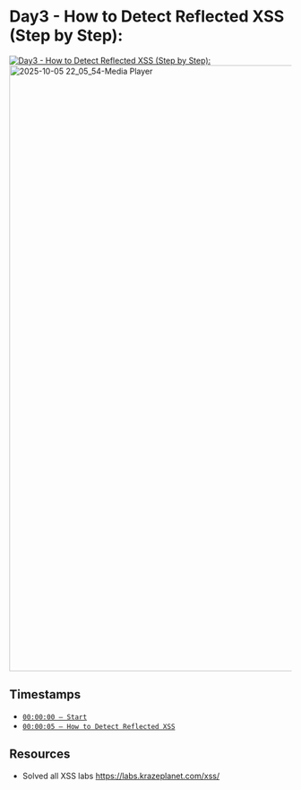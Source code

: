 # Day3 - How to Detect Reflected XSS (Step by Step):
[![Day3 - How to Detect Reflected XSS (Step by Step):](https://img.youtube.com/vi/CE7kWshPK2M/maxresdefault.jpg)](https://youtu.be/CE7kWshPK2M)
<img width="1920" height="1080" alt="2025-10-05 22_05_54-Media Player" src="https://github.com/user-attachments/assets/28f08056-dd88-45cd-b550-52a51c49245a" />

## Timestamps
- [`00:00:00 — Start`](https://youtu.be/CE7kWshPK2M?t=0)
- [`00:00:05 — How to Detect Reflected XSS`](https://youtu.be/CE7kWshPK2M?t=5)

## Resources
- Solved all XSS labs https://labs.krazeplanet.com/xss/
